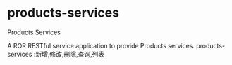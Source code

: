# products-services
Products Services

A ROR RESTful service application to provide Products services.
products-services :新增,修改,删除,查询,列表